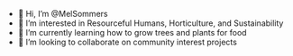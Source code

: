 - 👋 Hi, I’m @MelSommers
- 👀 I’m interested in Resourceful Humans, Horticulture, and Sustainability
- 🌱 I’m currently learning how to grow trees and plants for food
- 💞️ I’m looking to collaborate on community interest projects

<!---
MelSommers/MelSommers is a ✨ special ✨ repository because its `README.md` (this file) appears on your GitHub profile.
You can click the Preview link to take a look at your changes.
--->
